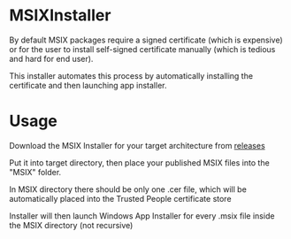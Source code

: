 # MSIXInstaller
By default MSIX packages require a signed certificate (which is expensive) or for the user to install self-signed certificate manually (which is tedious and hard for end user). 

This installer automates this process by automatically installing the certificate and then launching app installer.

# Usage
Download the MSIX Installer for your target architecture from [releases](https://github.com/MinikPLayer/MSIXInstaller/releases/latest)

Put it into target directory, then place your published MSIX files into the "MSIX" folder.

In MSIX directory there should be only one .cer file, which will be automatically placed into the Trusted People certificate store

Installer will then launch Windows App Installer for every .msix file inside the MSIX directory (not recursive)
